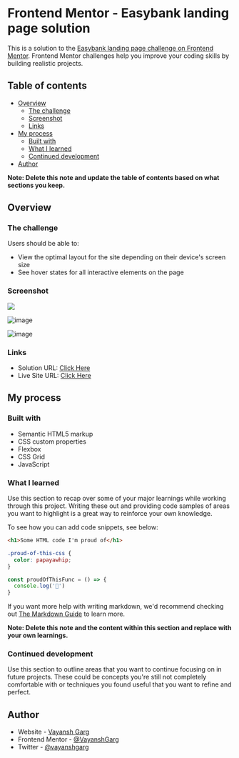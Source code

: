 # Frontend Mentor - Easybank landing page solution

This is a solution to the [Easybank landing page challenge on Frontend Mentor](https://www.frontendmentor.io/challenges/easybank-landing-page-WaUhkoDN). Frontend Mentor challenges help you improve your coding skills by building realistic projects. 

## Table of contents

- [Overview](#overview)
  - [The challenge](#the-challenge)
  - [Screenshot](#screenshot)
  - [Links](#links)
- [My process](#my-process)
  - [Built with](#built-with)
  - [What I learned](#what-i-learned)
  - [Continued development](#continued-development)
- [Author](#author)


**Note: Delete this note and update the table of contents based on what sections you keep.**

## Overview

### The challenge

Users should be able to:

- View the optimal layout for the site depending on their device's screen size
- See hover states for all interactive elements on the page

### Screenshot

![](./screenshot.jpg)

![image](https://user-images.githubusercontent.com/92180055/191457842-304c7643-b82a-4c0b-a618-9469faf48c77.png)

![image](https://user-images.githubusercontent.com/92180055/191457990-a41e2db5-cd04-4dc9-b2d5-5cbd4bff5993.png)


### Links

- Solution URL: [Click Here](https://github.com/Vayansh/Easybank_landing_page)
- Live Site URL: [Click Here](https://vayansh.github.io/Easybank_landing_page/)

## My process

### Built with

- Semantic HTML5 markup
- CSS custom properties
- Flexbox
- CSS Grid
- JavaScript


### What I learned

Use this section to recap over some of your major learnings while working through this project. Writing these out and providing code samples of areas you want to highlight is a great way to reinforce your own knowledge.

To see how you can add code snippets, see below:

```html
<h1>Some HTML code I'm proud of</h1>
```
```css
.proud-of-this-css {
  color: papayawhip;
}
```
```js
const proudOfThisFunc = () => {
  console.log('🎉')
}
```

If you want more help with writing markdown, we'd recommend checking out [The Markdown Guide](https://www.markdownguide.org/) to learn more.

**Note: Delete this note and the content within this section and replace with your own learnings.**

### Continued development

Use this section to outline areas that you want to continue focusing on in future projects. These could be concepts you're still not completely comfortable with or techniques you found useful that you want to refine and perfect.


## Author

- Website - [Vayansh Garg](https://www.your-site.com)
- Frontend Mentor - [@VayanshGarg](https://www.frontendmentor.io/profile/Vayansh)
- Twitter - [@vayanshgarg](https://www.twitter.com/vayanshgarg)



